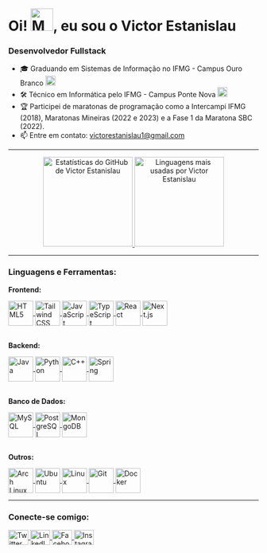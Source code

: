 <h1>Oi! <img src="https://cdn.discordapp.com/emojis/852645001079029881.gif?v=1" width="45" height="45" alt="Mão Acenando"/>, eu sou o Victor Estanislau</h1>
<h3>Desenvolvedor Fullstack</h3>

<ul>
  <li>
    🎓 Graduando em Sistemas de Informação no IFMG - Campus Ouro Branco <img src="https://cdn.discordapp.com/emojis/851604969501360138.png?v=1" width="20" height="20" alt="IFMG logo"/>
  </li>
  <li>
    🛠️ Técnico em Informática pelo IFMG - Campus Ponte Nova <img src="https://cdn.discordapp.com/emojis/851604969501360138.png?v=1" width="20" height="20" alt="IFMG logo"/>
  </li>
  <li>
    🏆 Participei de maratonas de programação como a Intercampi IFMG (2018), Maratonas Mineiras (2022 e 2023) e a Fase 1 da Maratona SBC (2022).
  </li>
  <li>
    <g-emoji class="g-emoji" alias="mailbox" fallback-src="https://github.githubassets.com/images/icons/emoji/unicode/1f4eb.png">📫</g-emoji>
    Entre em contato: <a href="mailto:victorestanislau1@gmail.com">victorestanislau1@gmail.com</a>
  </li>
</ul>

<div>
  <hr>
    <div align="center">
      <a href="https://github.com/EstanisVictor">
        <img height="180em" src="https://github-readme-stats.vercel.app/api?username=EstanisVictor&show_icons=true&theme=merko&include_all_commits=true&count_private=true" alt="Estatísticas do GitHub de Victor Estanislau"/>
        <img height="180em" src="https://github-readme-stats.vercel.app/api/top-langs/?username=EstanisVictor&layout=compact&langs_count=7&theme=merko" alt="Linguagens mais usadas por Victor Estanislau"/>
      </a>
    </div>
  <hr>
  <h3>Linguagens e Ferramentas:</h3>
  
  <p><strong>Frontend:</strong></p>
  <a href="https://html.com" target="_blank" rel="noreferrer">
    <img align="center" height="50" width="50" src="https://cdn.jsdelivr.net/gh/devicons/devicon/icons/html5/html5-plain-wordmark.svg" alt="HTML5">
  </a>
  <a href="https://tailwindcss.com/" target="_blank" rel="noreferrer">
    <img align="center" height="50" width="50" src="https://cdn.jsdelivr.net/gh/devicons/devicon@latest/icons/tailwindcss/tailwindcss-original.svg" alt="Tailwind CSS">
  </a>
  <a href="https://www.javascript.com" target="_blank" rel="noreferrer">
    <img align="center" height="50" width="50" src="https://cdn.jsdelivr.net/gh/devicons/devicon/icons/javascript/javascript-original.svg" alt="JavaScript">
  </a>
  <a href="https://www.typescriptlang.org" target="_blank" rel="noreferrer">
    <img align="center" height="50" width="50" src="https://cdn.jsdelivr.net/gh/devicons/devicon/icons/typescript/typescript-original.svg" alt="TypeScript" />
  </a>
  <a href="https://react.dev" target="_blank" rel="noreferrer">
    <img align="center" height="50" width="50" src="https://cdn.jsdelivr.net/gh/devicons/devicon/icons/react/react-original-wordmark.svg" alt="React" />
  </a>
  <a href="https://nextjs.org" target="_blank" rel="noreferrer">
    <img align="center" height="50" width="50" src="https://cdn.jsdelivr.net/gh/devicons/devicon/icons/nextjs/nextjs-original.svg" alt="Next.js" />
  </a>
  <br><br>
  
  <p><strong>Backend:</strong></p>
  <a href="https://www.java.com/pt-BR/" target="_blank" rel="noreferrer">
    <img align="center" height="50" width="50" src="https://cdn.jsdelivr.net/gh/devicons/devicon/icons/java/java-original-wordmark.svg" alt="Java">
  </a>
  <a href="https://www.python.org" target="_blank" rel="noreferrer">
    <img align="center" height="50" width="50" src="https://cdn.jsdelivr.net/gh/devicons/devicon/icons/python/python-original-wordmark.svg" alt="Python">
  </a>
  <a href="https://docs.microsoft.com/pt-br/cpp/cpp/welcome-back-to-cpp-modern-cpp?view=msvc-170" target="_blank" rel="noreferrer">
    <img align="center" height="50" width="50" src="https://cdn.jsdelivr.net/gh/devicons/devicon/icons/cplusplus/cplusplus-original.svg" alt="C++">
  </a>
  <a href="https://spring.io" target="_blank" rel="noreferrer">
    <img align="center" height="50" width="50" src="https://cdn.jsdelivr.net/gh/devicons/devicon/icons/spring/spring-original-wordmark.svg" alt="Spring" />
  </a>
  <br><br>
  
  <p><strong>Banco de Dados:</strong></p>
  <a href="https://www.mysql.com" target="_blank" rel="noreferrer">
    <img align="center" height="50" width="50" src="https://cdn.jsdelivr.net/gh/devicons/devicon/icons/mysql/mysql-original-wordmark.svg" alt="MySQL">
  </a>
  <a href="https://www.postgresql.org" target="_blank" rel="noreferrer">
    <img align="center" height="50" width="50" src="https://cdn.jsdelivr.net/gh/devicons/devicon/icons/postgresql/postgresql-original-wordmark.svg" alt="PostgreSQL">
  </a>
  <a href="https://www.mongodb.com" target="_blank" rel="noreferrer">
    <img align="center" height="50" width="50" src="https://cdn.jsdelivr.net/gh/devicons/devicon@latest/icons/mongodb/mongodb-original-wordmark.svg" alt="MongoDB">
  </a>
  <br><br>
  
  <p><strong>Outros:</strong></p>
  <a href="https://archlinux.org/" target="_blank" rel="noreferrer">
    <img align="center" height="50" width="50" src="https://cdn.jsdelivr.net/gh/devicons/devicon@latest/icons/archlinux/archlinux-original.svg" alt="Arch Linux">
  </a>
  <a href="https://ubuntu.com" target="_blank" rel="noreferrer">
    <img align="center" height="50" width="50" src="https://cdn.jsdelivr.net/gh/devicons/devicon@latest/icons/ubuntu/ubuntu-original.svg" alt="Ubuntu">
  </a>
  <a href="https://www.linux.org" target="_blank" rel="noreferrer">
    <img align="center" height="50" width="50" src="https://cdn.jsdelivr.net/gh/devicons/devicon/icons/linux/linux-original.svg" alt="Linux">
  </a>
  <a href="https://git-scm.com" target="_blank" rel="noreferrer">
    <img align="center" height="50" width="50" src="https://cdn.jsdelivr.net/gh/devicons/devicon/icons/git/git-plain-wordmark.svg" alt="Git">
  </a>
  <a href="https://docs.docker.com" target="_blank" rel="noreferrer">
    <img align="center" height="50" width="50" src="https://cdn.jsdelivr.net/gh/devicons/devicon/icons/docker/docker-original-wordmark.svg" alt="Docker">
  </a>
  <hr>
</div>
<div>
  <h3>Conecte-se comigo:</h3>  
    <a href="https://twitter.com/estanisvictor" target="_blank">
      <img align="center" src="https://raw.githubusercontent.com/rahuldkjain/github-profile-readme-generator/master/src/images/icons/Social/twitter.svg" alt="Twitter de estanisvictor" height="30" width="40" />
    </a>
    <a href="https://linkedin.com/in/estanisvictor" target="_blank">
      <img align="center" src="https://raw.githubusercontent.com/rahuldkjain/github-profile-readme-generator/master/src/images/icons/Social/linked-in-alt.svg" alt="LinkedIn de estanisvictor" height="30" width="40" />
    </a>
    <a href="https://www.facebook.com/victorestanislau.estanislau" target="_blank">
      <img align="center" src="https://raw.githubusercontent.com/rahuldkjain/github-profile-readme-generator/master/src/images/icons/Social/facebook.svg" alt="Facebook de estanisvictor" height="30" width="40" />
    </a>
    <a href="https://instagram.com/estanisvictor" target="_blank">
      <img align="center" src="https://raw.githubusercontent.com/rahuldkjain/github-profile-readme-generator/master/src/images/icons/Social/instagram.svg" alt="Instagram de estanisvictor" height="30" width="40" />
    </a>
</div>
